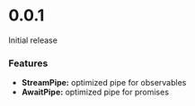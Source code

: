 # 0.0.1

Initial release

### Features

* **StreamPipe:** optimized pipe for observables
* **AwaitPipe:** optimized pipe for promises
